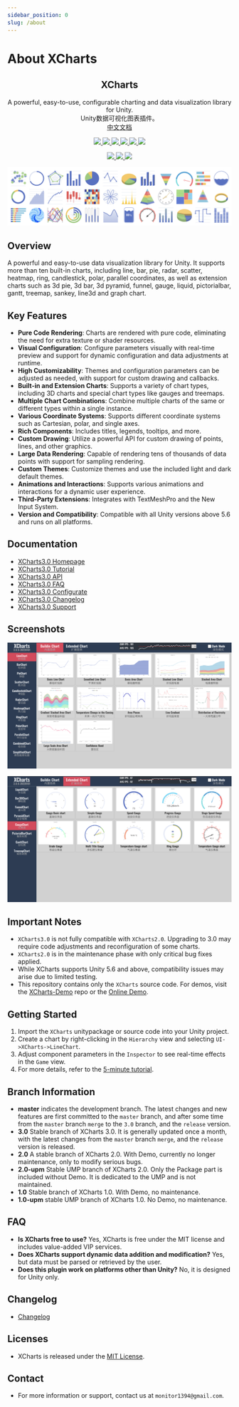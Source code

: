 ```yaml
---
sidebar_position: 0
slug: /about
---
```


# About XCharts

<h2 align="center">XCharts</h2>
<p align="center">
A powerful, easy-to-use, configurable charting and data visualization library for Unity.<br/>Unity数据可视化图表插件。<br/>
<a href="https://github.com/XCharts-Team/XCharts">中文文档</a>
</p>
<p align="center">
  <a href="https://github.com/XCharts-Team/XCharts/blob/master/LICENSE">
    <img src="https://img.shields.io/github/license/XCharts-Team/XCharts"></img>
  </a>
  <a href="https://github.com/XCharts-Team/XCharts/releases">
    <img src="https://img.shields.io/github/v/release/XCharts-Team/XCharts?include_prereleases"></img>
  </a>
  <a href="">
    <img src="https://img.shields.io/github/repo-size/monitor1394/unity-ugui-xcharts"></img>
  </a>
  <a href="">
    <img src="https://img.shields.io/github/languages/code-size/monitor1394/unity-ugui-xcharts"></img>
  </a>
  <a href="">
    <img src="https://img.shields.io/badge/Unity-5.6+-green"></img>
  </a>
  <a href="">
    <img src="https://img.shields.io/badge/TextMeshPro-YES-green"></img>
  </a>
</p>
<p align="center">
  <a href="">
    <img src="https://img.shields.io/github/stars/XCharts-Team/XCharts?style=social"></img>
  </a>
  <a href="">
    <img src="https://img.shields.io/github/forks/XCharts-Team/XCharts?style=social"></img>
  </a>
  <a href="">
    <img src="https://img.shields.io/github/issues-closed/XCharts-Team/XCharts?color=green&label=%20%20%20%20issues&logoColor=green&style=social"></img>
  </a>
</p>

![XCharts](img/xcharts.png)

## Overview

A powerful and easy-to-use data visualization library for Unity.  It supports more than ten built-in charts, including line, bar, pie, radar, scatter, heatmap, ring, candlestick, polar, parallel coordinates, as well as extension charts such as 3d pie, 3d bar, 3d pyramid, funnel, gauge, liquid, pictorialbar, gantt, treemap, sankey, line3d and graph chart.

## Key Features

- __Pure Code Rendering__: Charts are rendered with pure code, eliminating the need for extra texture or shader resources.
- __Visual Configuration__: Configure parameters visually with real-time preview and support for dynamic configuration and data adjustments at runtime.
- __High Customizability__: Themes and configuration parameters can be adjusted as needed, with support for custom drawing and callbacks.
- __Built-in and Extension Charts__: Supports a variety of chart types, including 3D charts and special chart types like gauges and treemaps.
- __Multiple Chart Combinations__: Combine multiple charts of the same or different types within a single instance.
- __Various Coordinate Systems__: Supports different coordinate systems such as Cartesian, polar, and single axes.
- __Rich Components__: Includes titles, legends, tooltips, and more.
- __Custom Drawing__: Utilize a powerful API for custom drawing of points, lines, and other graphics.
- __Large Data Rendering__: Capable of rendering tens of thousands of data points with support for sampling rendering.
- __Custom Themes__: Customize themes and use the included light and dark default themes.
- __Animations and Interactions__: Supports various animations and interactions for a dynamic user experience.
- __Third-Party Extensions__: Integrates with TextMeshPro and the New Input System.
- __Version and Compatibility__: Compatible with all Unity versions above 5.6 and runs on all platforms.

## Documentation

- [XCharts3.0 Homepage](https://xcharts-team.github.io/en)
- [XCharts3.0 Tutorial](tutorial01.md)  
- [XCharts3.0 API](api.md)  
- [XCharts3.0 FAQ](faq.md)  
- [XCharts3.0 Configurate](configuration.md)  
- [XCharts3.0 Changelog](changelog.md)  
- [XCharts3.0 Support](support.md)  

## Screenshots

![buildinchart](img/readme_buildinchart.png)

![extendchart](img/readme_extendchart.png)

## Important Notes

- `XCharts3.0` is not fully compatible with `XCharts2.0`. Upgrading to 3.0 may require code adjustments and reconfiguration of some charts.
- `XCharts2.0` is in the maintenance phase with only critical bug fixes applied.
- While XCharts supports Unity 5.6 and above, compatibility issues may arise due to limited testing.
- This repository contains only the `XCharts` source code. For demos, visit the [XCharts-Demo](https://github.com/XCharts-Team/XCharts-Demo) repo or the [Online Demo](https://xcharts-team.github.io/en/examples/).

## Getting Started

1. Import the `XCharts` unitypackage or source code into your Unity project.
2. Create a chart by right-clicking in the `Hierarchy` view and selecting `UI->XCharts->LineChart`.
3. Adjust component parameters in the `Inspector` to see real-time effects in the `Game` view.
4. For more details, refer to the [5-minute tutorial](tutorial01.md).

## Branch Information

- __master__ indicates the development branch. The latest changes and new features are first committed to the `master` branch, and after some time from the `master` branch `merge` to the `3.0` branch, and the `release` version.
- __3.0__ Stable branch of XCharts 3.0. It is generally updated once a month, with the latest changes from the `master` branch `merge`, and the `release` version is released.
- __2.0__ A stable branch of XCharts 2.0. With Demo, currently no longer maintenance, only to modify serious bugs.
- __2.0-upm__ Stable UMP branch of XCharts 2.0. Only the Package part is included without Demo. It is dedicated to the UMP and is not maintained.
- __1.0__ Stable branch of XCharts 1.0. With Demo, no maintenance.
- __1.0-upm__ stable UMP branch of XCharts 1.0. No Demo, no maintenance.

## FAQ

- __Is XCharts free to use?__ Yes, XCharts is free under the MIT license and includes value-added VIP services.
- __Does XCharts support dynamic data addition and modification?__ Yes, but data must be parsed or retrieved by the user.
- __Does this plugin work on platforms other than Unity?__ No, it is designed for Unity only.

## Changelog

- [Changelog](changelog.md)  

## Licenses

- XCharts is released under the [MIT License](https://github.com/XCharts-Team/XCharts/blob/master/LICENSE.md).

## Contact

- For more information or support, contact us at `monitor1394@gmail.com`.
